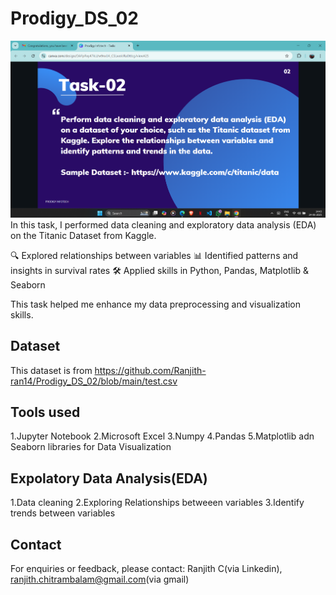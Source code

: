 # Prodigy_DS_02
![Task 2](task2_question.PNG.png)
In this task, I performed data cleaning and exploratory data analysis (EDA) on the Titanic Dataset from Kaggle.

🔍 Explored relationships between variables 📊 Identified patterns and insights in survival rates 🛠️ Applied skills in Python, Pandas, Matplotlib & Seaborn

This task helped me enhance my data preprocessing and visualization skills.
## Dataset
This dataset is from https://github.com/Ranjith-ran14/Prodigy_DS_02/blob/main/test.csv
## Tools used
1.Jupyter Notebook 2.Microsoft Excel 3.Numpy 4.Pandas 5.Matplotlib adn Seaborn libraries for Data Visualization
## Expolatory Data Analysis(EDA)
1.Data cleaning 2.Exploring Relationships betweeen variables 3.Identify trends between variables
## Contact
For enquiries or feedback, please contact:
Ranjith C(via Linkedin), ranjith.chitrambalam@gmail.com(via gmail)
